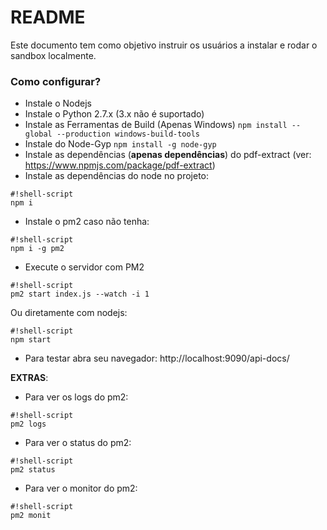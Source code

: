 # README #

Este documento tem como objetivo instruir os usuários a instalar e rodar o sandbox localmente.

### Como configurar? ###

- Instale o Nodejs
- Instale o Python 2.7.x (3.x não é suportado)
- Instale as Ferramentas de Build (Apenas Windows) `` npm install --global --production windows-build-tools ``
- Instale do Node-Gyp ``` npm install -g node-gyp ```
- Instale as dependências (**apenas dependências**) do pdf-extract (ver: https://www.npmjs.com/package/pdf-extract)
- Instale as dependências do node no projeto:
```
#!shell-script
npm i
```
- Instale o pm2 caso não tenha:
```
#!shell-script
npm i -g pm2
```
- Execute o servidor com PM2
```
#!shell-script
pm2 start index.js --watch -i 1
```

Ou diretamente com nodejs:

```
#!shell-script
npm start
```

- Para testar abra seu navegador: http://localhost:9090/api-docs/

**EXTRAS**:

* Para ver os logs do pm2:
```
#!shell-script
pm2 logs
```

* Para ver o status do pm2:
```
#!shell-script
pm2 status
```

* Para ver o monitor do pm2:
```
#!shell-script
pm2 monit
```